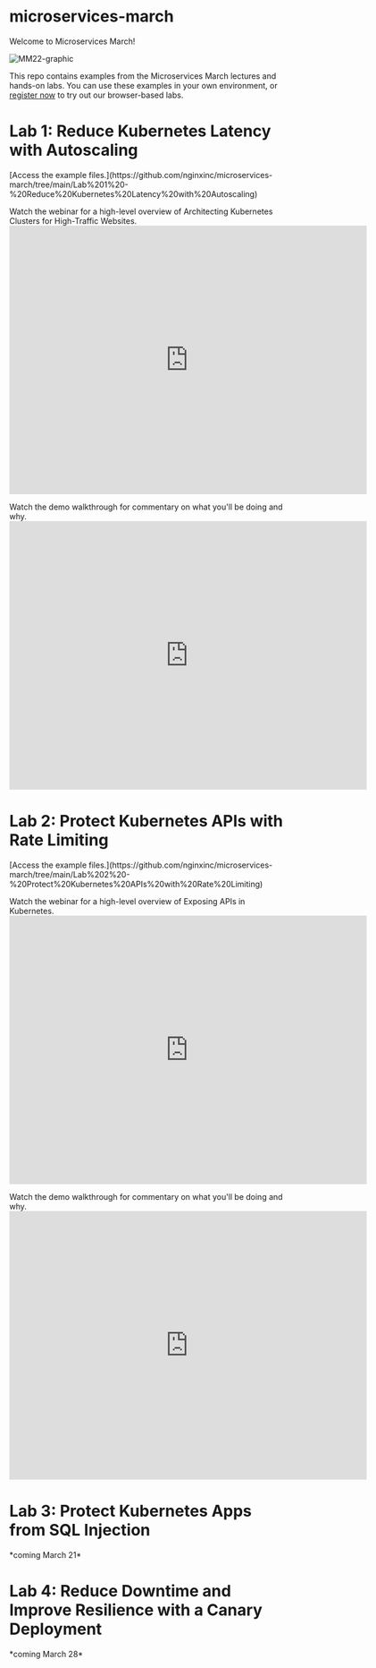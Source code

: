 # microservices-march
Welcome to Microservices March!

![MM22-graphic](https://github.com/nginxinc/microservices-march/blob/8d4e309bce57a4bc94f0a39705988667cff4b4c5/CAMP-NGINX-MicroservicesMarch2022-SM-Unit1-1200x628-main@2x.png)

This repo contains examples from the Microservices March lectures and hands-on labs. You can use these examples in your own environment, or [register now](https://www.nginx.com/c/microservices-march-2022-kubernetes-networking/) to try out our browser-based labs.


<h1>Lab 1: Reduce Kubernetes Latency with Autoscaling</h1>
[Access the example files.](https://github.com/nginxinc/microservices-march/tree/main/Lab%201%20-%20Reduce%20Kubernetes%20Latency%20with%20Autoscaling)

Watch the webinar for a high-level overview of Architecting Kubernetes Clusters for High-Traffic Websites.
    <iframe
      width="640"
      height="480"
      src="https://www.youtube.com/embed/t_CiHcKE-dc"
      frameborder="0"
      allow="autoplay; encrypted-media"
      allowfullscreen
    >
    </iframe>

Watch the demo walkthrough for commentary on what you'll be doing and why.
    <iframe
      width="640"
      height="480"
      src="https://www.youtube.com/embed/Lj2Mks_M8Ks"
      frameborder="0"
      allow="autoplay; encrypted-media"
      allowfullscreen
    >
    </iframe>

<h1>Lab 2: Protect Kubernetes APIs with Rate Limiting</h1>
[Access the example files.](https://github.com/nginxinc/microservices-march/tree/main/Lab%202%20-%20Protect%20Kubernetes%20APIs%20with%20Rate%20Limiting)

Watch the webinar for a high-level overview of Exposing APIs in Kubernetes.
    <iframe
      width="640"
      height="480"
      src="https://www.youtube.com/embed/g-52agV8fFw"
      frameborder="0"
      allow="autoplay; encrypted-media"
      allowfullscreen
    >
    </iframe>

Watch the demo walkthrough for commentary on what you'll be doing and why.
    <iframe
      width="640"
      height="480"
      src="https://www.youtube.com/embed/DbwBg_gkr2c"
      frameborder="0"
      allow="autoplay; encrypted-media"
      allowfullscreen
    >
    </iframe>


<h1>Lab 3: Protect Kubernetes Apps from SQL Injection</h1>
*coming March 21*

<h1>Lab 4: Reduce Downtime and Improve Resilience with a Canary Deployment</h1>
*coming March 28*
